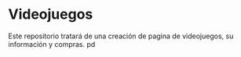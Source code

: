 # Videojuegos
Este repositorio tratará de una creación de pagina de videojuegos, su información y compras.
pd